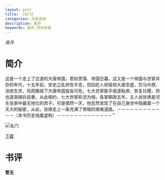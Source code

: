 ```yaml
---
layout: post
title: 《名门》
categories: 历史武侠
description: 高月
keywords: 高月,历史武侠
---
```

*高月*
# 简介
这是一个走上了岔道的大唐帝国，君权旁落、帝国日暮。这又是一个帝国与世家并存的年代，十五年前，安史之乱终告平息，但回纥人却窥视大唐空虚，饮马中原、涂炭生灵，风雨飘摇下大唐帝国岌岌可危，七大世家联手驱逐鞑虏、恢复社稷，但也逐渐拥兵自重，从此相约，七大世家轮流为相，各掌朝政五年。主人翁张焕是河东张家中最无地位的庶子，可是偶然一天，他忽然发现了在自己身世中隐藏着一个天大的秘密，从此，张焕走上一条充满了黑暗的艰难道路。－－－－－－－－－－－－（本书历史纯属虚构）－－－－－－－－－－－－－"

![名门](https://cdn.jsdelivr.net/gh/YYbooks0/yybooks0img@master/bookscover2/名门.a5wp5ywhf8k.jpg)

[下载](https://link.jscdn.cn/1drv/aHR0cHM6Ly8xZHJ2Lm1zL3QvcyFBaGU2R2dNWmVFb2pod1lHTXMtVnlHOEtiY0k3P2U9em9Na3Mx.txt)

# 书评

**暂无**